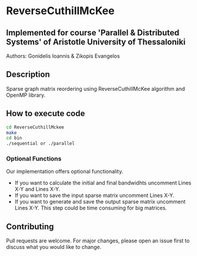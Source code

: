 # ReverseCuthillMcKee

## Implemented for course 'Parallel & Distributed Systems' of Aristotle University of Thessaloniki

Authors: Gonidelis Ioannis & Zikopis Evangelos

## Description

Sparse graph matrix reordering using ReverseCuthillMcKee algorithm and OpenMP library.

## How to execute code

```bash
cd ReverseCuthillMckee
make
cd bin
./sequential or ./parallel
```
### Optional Functions

Our implementation offers optional functionality.

- If you want to calculate the initial and final bandwidhts uncomment Lines X-Y and Lines X-Y.
- If you want to save the input sparse matrix uncomment Lines X-Y.
- If you want to generate and save the output sparse matrix uncomment Lines X-Y. This step could be time consuming for big matrices.

## Contributing

Pull requests are welcome. For major changes, please open an issue first to discuss what you would like to change.
